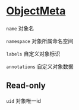 # [ObjectMeta](https://kubernetes.io/docs/reference/kubernetes-api/common-definitions/object-meta/)

`name` 对象名

`namespace` 对象所属命名空间

`labels` 自定义对象标识

`annotations` 自定义对象数据

## Read-only

`uid` 对象唯一id

